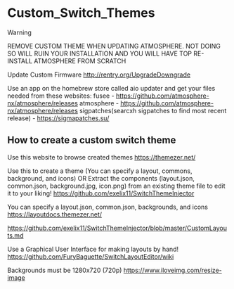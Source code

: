 # Custom_Switch_Themes

> [!WARNING]
> REMOVE CUSTOM THEME WHEN UPDATING ATMOSPHERE. NOT DOING SO WILL RUIN YOUR INSTALLATION AND YOU WILL HAVE TOP RE-INSTALL ATMOSPHERE FROM SCRATCH

Update Custom Firmware
http://rentry.org/UpgradeDowngrade

Use an app on the homebrew store called aio updater and get your files needed from these websites:
fusee - https://github.com/atmosphere-nx/atmosphere/releases
atmosphere - https://github.com/atmosphere-nx/atmosphere/releases
sigpatches(searcxh sigpatches to find most recent release) - https://sigmapatches.su/

## How to create a custom switch theme

Use this website to browse created themes
https://themezer.net/

Use this to create a theme (You can specify a layout, commons, background, and icons)
OR
Extract the components (layout.json, common.json, background.jpg, icon.png) from an existing theme file to edit it to your liking!
https://github.com/exelix11/SwitchThemeInjector

You can specify a layout.json, common.json, backgrounds, and icons
https://layoutdocs.themezer.net/

https://github.com/exelix11/SwitchThemeInjector/blob/master/CustomLayouts.md

Use a Graphical User Interface for making layouts by hand!
https://github.com/FuryBaguette/SwitchLayoutEditor/wiki

Backgrounds must be 1280x720 (720p)
https://www.iloveimg.com/resize-image

